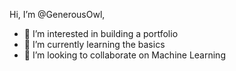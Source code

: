 Hi, I’m @GenerousOwl,
- 👀 I’m interested in building a portfolio
- 🌱 I’m currently learning the basics
- 💞️ I’m looking to collaborate on Machine Learning

<!---
GenerousOwl/GenerousOwl is a ✨ special ✨ repository because its `README.md` (this file) appears on your GitHub profile.
You can click the Preview link to take a look at your changes.
--->
